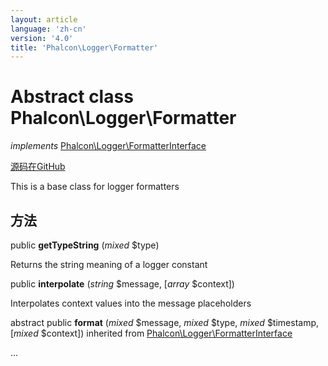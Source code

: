 ```yaml
---
layout: article
language: 'zh-cn'
version: '4.0'
title: 'Phalcon\Logger\Formatter'
---
```


# Abstract class **Phalcon\Logger\Formatter**

*implements* [Phalcon\Logger\FormatterInterface](api/Phalcon_Logger_FormatterInterface)

<a href="https://github.com/phalcon/cphalcon/tree/v4.0.0/phalcon/logger/formatter.zep" class="btn btn-default btn-sm">源码在GitHub</a>

This is a base class for logger formatters

## 方法

public **getTypeString** (*mixed* $type)

Returns the string meaning of a logger constant

public **interpolate** (*string* $message, [*array* $context])

Interpolates context values into the message placeholders

abstract public **format** (*mixed* $message, *mixed* $type, *mixed* $timestamp, [*mixed* $context]) inherited from [Phalcon\Logger\FormatterInterface](api/Phalcon_Logger_FormatterInterface)

...
